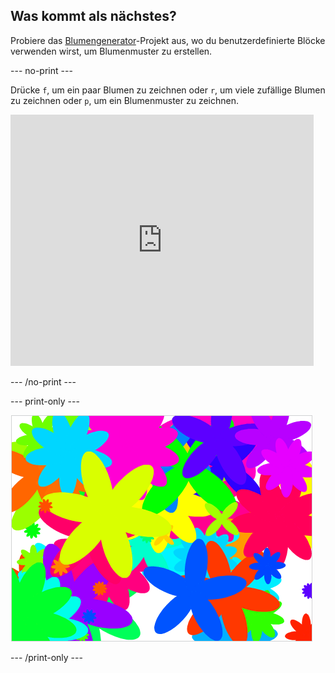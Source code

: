 ## Was kommt als nächstes?

Probiere das [Blumengenerator](https://projects.raspberrypi.org/en/projects/flower-generator?utm_source=pathway&utm_medium=whatnext&utm_campaign=projects)-Projekt aus, wo du benutzerdefinierte Blöcke verwenden wirst, um Blumenmuster zu erstellen.

\--- no-print \---

Drücke `f`, um ein paar Blumen zu zeichnen oder `r`, um viele zufällige Blumen zu zeichnen oder `p`, um ein Blumenmuster zu zeichnen.

<div class="scratch-preview">
  <iframe allowtransparency="true" width="485" height="402" src="https://scratch.mit.edu/projects/embed/253355932/?autostart=false" frameborder="0" scrolling="no"></iframe>
</div>

\--- /no-print \---

\--- print-only \---

![zufällige Blumen](images/flower-random.png)

\--- /print-only \---
